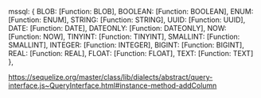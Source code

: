  mssql: {
    BLOB: [Function: BLOB],
    BOOLEAN: [Function: BOOLEAN],
    ENUM: [Function: ENUM],
    STRING: [Function: STRING],
    UUID: [Function: UUID],
    DATE: [Function: DATE],
    DATEONLY: [Function: DATEONLY],
    NOW: [Function: NOW],
    TINYINT: [Function: TINYINT],
    SMALLINT: [Function: SMALLINT],
    INTEGER: [Function: INTEGER],
    BIGINT: [Function: BIGINT],
    REAL: [Function: REAL],
    FLOAT: [Function: FLOAT],
    TEXT: [Function: TEXT]
  },
  
https://sequelize.org/master/class/lib/dialects/abstract/query-interface.js~QueryInterface.html#instance-method-addColumn